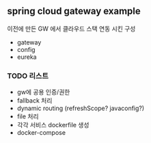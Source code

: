## spring cloud gateway example

이전에 만든 GW 에서 클라우드 스택 연동 시킨 구성

- gateway
- config
- eureka

### TODO 리스트

- gw에 공용 인증/권한
- fallback 처리
- dynamic routing (refreshScope? javaconfig?)
- file 처리
- 각각 서비스 dockerfile 생성
- docker-compose
